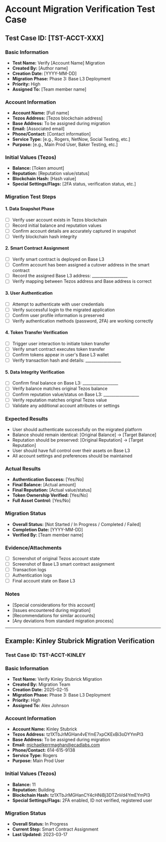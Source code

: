 # Account Migration Verification Test Case

## Test Case ID: [TST-ACCT-XXX]

### Basic Information
- **Test Name:** Verify [Account Name] Migration
- **Created By:** [Author name]
- **Creation Date:** [YYYY-MM-DD]
- **Migration Phase:** Phase 3: Base L3 Deployment
- **Priority:** High
- **Assigned To:** [Team member name]

### Account Information
- **Account Name:** [Full name]
- **Tezos Address:** [Tezos blockchain address]
- **Base Address:** To be assigned during migration
- **Email:** [Associated email]
- **Phone/Contact:** [Contact information]
- **Service Type:** [e.g., Rogers, NetNow, Social Testing, etc.]
- **Purpose:** [e.g., Main Prod User, Baker Testing, etc.]

### Initial Values (Tezos)
- **Balance:** [Token amount]
- **Reputation:** [Reputation value/status]
- **Blockchain Hash:** [Hash value]
- **Special Settings/Flags:** [2FA status, verification status, etc.]

### Migration Test Steps

#### 1. Data Snapshot Phase
- [ ] Verify user account exists in Tezos blockchain
- [ ] Record initial balance and reputation values
- [ ] Confirm account details are accurately captured in snapshot
- [ ] Verify blockchain hash integrity

#### 2. Smart Contract Assignment
- [ ] Verify smart contract is deployed on Base L3
- [ ] Confirm account has been assigned a cutover address in the smart contract
- [ ] Record the assigned Base L3 address: __________________
- [ ] Verify mapping between Tezos address and Base address is correct

#### 3. User Authentication
- [ ] Attempt to authenticate with user credentials
- [ ] Verify successful login to the migrated application
- [ ] Confirm user profile information is preserved
- [ ] Verify authentication methods (password, 2FA) are working correctly

#### 4. Token Transfer Verification
- [ ] Trigger user interaction to initiate token transfer
- [ ] Verify smart contract executes token transfer
- [ ] Confirm tokens appear in user's Base L3 wallet
- [ ] Verify transaction hash and details: __________________

#### 5. Data Integrity Verification
- [ ] Confirm final balance on Base L3: __________________
- [ ] Verify balance matches original Tezos balance
- [ ] Confirm reputation value/status on Base L3: __________________
- [ ] Verify reputation matches original Tezos value
- [ ] Validate any additional account attributes or settings

### Expected Results
- User should authenticate successfully on the migrated platform
- Balance should remain identical: [Original Balance] → [Target Balance]
- Reputation should be preserved: [Original Reputation] → [Target Reputation]
- User should have full control over their assets on Base L3
- All account settings and preferences should be maintained

### Actual Results
- **Authentication Success:** [Yes/No]
- **Final Balance:** [Actual amount]
- **Final Reputation:** [Actual value/status]
- **Token Ownership Verified:** [Yes/No]
- **Full Asset Control:** [Yes/No]

### Migration Status
- **Overall Status:** [Not Started / In Progress / Completed / Failed]
- **Completion Date:** [YYYY-MM-DD]
- **Verified By:** [Team member name]

### Evidence/Attachments
- [ ] Screenshot of original Tezos account state
- [ ] Screenshot of Base L3 smart contract assignment
- [ ] Transaction logs
- [ ] Authentication logs
- [ ] Final account state on Base L3

### Notes
- [Special considerations for this account]
- [Issues encountered during migration]
- [Recommendations for similar accounts]
- [Any deviations from standard migration process]

---

## Example: Kinley Stubrick Migration Verification

### Test Case ID: TST-ACCT-KINLEY

### Basic Information
- **Test Name:** Verify Kinley Stubrick Migration
- **Created By:** Migration Team
- **Creation Date:** 2025-02-15
- **Migration Phase:** Phase 3: Base L3 Deployment
- **Priority:** High
- **Assigned To:** Alex Johnson

### Account Information
- **Account Name:** Kinley Stubrick
- **Tezos Address:** tz1XTbJrMGHan4vEYmE7xpCKExBi3oDYYmPI3
- **Base Address:** To be assigned during migration
- **Email:** michaelkerrmaghan@ecadlabs.com
- **Phone/Contact:** 614-615-9138
- **Service Type:** Rogers
- **Purpose:** Main Prod User

### Initial Values (Tezos)
- **Balance:** 11
- **Reputation:** Building
- **Blockchain Hash:** tz1XTbJrMGHanCY4cHNiBj3DTZnVd4YmEYmPI3
- **Special Settings/Flags:** 2FA enabled, ID not verified, registered user

### Migration Status
- **Overall Status:** In Progress
- **Current Step:** Smart Contract Assignment
- **Last Updated:** 2023-03-17 
